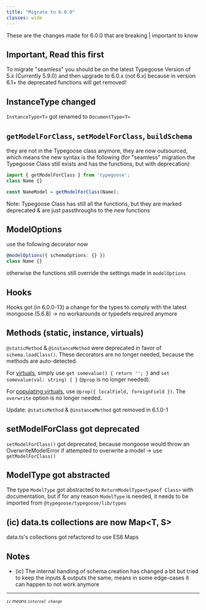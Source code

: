 ```yaml
---
title: "Migrate to 6.0.0"
classes: wide
---
```


<!--Note this is mostly just a copy of "migrate_to_6.md" on the root of the repo-->
These are the changes made for 6.0.0 that are breaking \| important to know

## Important, Read this first

To migrate "seamless" you should be on the latest Typegoose Version of 5.x (Currently 5.9.0) and then upgrade to 6.0.x (not 6.x)
because in version 6.1+ the deprecated functions will get removed!

## InstanceType changed

`InstanceType<T>` got renamed to `DocumentType<T>`

## `getModelForClass`, `setModelForClass`, `buildSchema`

they are not in the Typegoose class anymore, they are now outsourced, which means the new syntax is the following
(for "seamless" migration the Typegoose Class still exists and has the functions, but with deprecation)

```ts
import { getModelForClass } from 'typegoose';
class Name {}

const NameModel = getModelForClass(Name);
```

Note: Typegoose Class has still all the functions, but they are marked deprecated & are just passthroughs to the new functions

## ModelOptions

use the following decorator now

```ts
@modelOptions({ schemaOptions: {} })
class Name {}
```

otherwise the functions still override the settings made in `modelOptions`

## Hooks

Hooks got (in 6.0.0-13) a change for the types to comply with the latest mongoose (5.6.8)
-> no workarounds or typedefs required anymore

## Methods (static, instance, virtuals)

`@staticMethod` & `@instanceMethod` were deprecated in favor of `schema.loadClass()`. These decorators are no longer needed, because the methods are auto-detected.

For [virtuals](https://mongoosejs.com/docs/tutorials/virtuals.html), simply use `get somevalue() { return ''; }` and `set somevalue(val: string) { }` (`@prop` is no longer needed).

For [populating virtuals](https://mongoosejs.com/docs/tutorials/virtuals.html#populate), use `@prop({ localField, foreignField })`. The `overwrite` option is no longer needed.


Update: `@staticMethod` & `@instanceMethod` got removed in 6.1.0-1

## setModelForClass got deprecated

`setModelForClass()` got deprecated, because mongoose would throw an OverwriteModelError if attempted to overwrite a model
-> use `getModelForClass()`

## ModelType got abstracted

The type `ModelType` got abstracted to `ReturnModelType<typeof Class>` with documentation, but if for any reason `ModelType` is needed, it needs to be imported from `@typegoose/typegoose/lib/types`

## (ic) data.ts collections are now Map<T, S>

data.ts's collections got refactored to use ES6 Maps

## Notes

* (ic) The internal handling of schema creation has changed a bit but tried to keep the inputs & outputs the same, means in some edge-cases it can happen to not work anymore

---

<sub>*`ic` means `internal change`*</sub>
